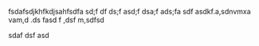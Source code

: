 fsdafsdjkhfkdjsahfsdfa
sd;f
df
ds;f
asd;f
dsa;f
ads;fa
sdf
asdkf.a,sdnvmxa vam,d .ds fasd f ,dsf m,sdfsd

sdaf
dsf
asd
